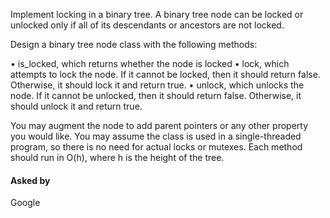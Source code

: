 Implement locking in a binary tree. A binary tree node can be locked or unlocked only if all of its descendants or ancestors are not locked.

Design a binary tree node class with the following methods:

• is_locked, which returns whether the node is locked
• lock, which attempts to lock the node. If it cannot be locked, then it should return false. Otherwise, it should lock it and return true.
• unlock, which unlocks the node. If it cannot be unlocked, then it should return false. Otherwise, it should unlock it and return true.

You may augment the node to add parent pointers or any other property you would like. You may assume the class is used in a single-threaded program, so there is no need for actual locks or mutexes. Each method should run in O(h), where h is the height of the tree.

#### Asked by

Google

